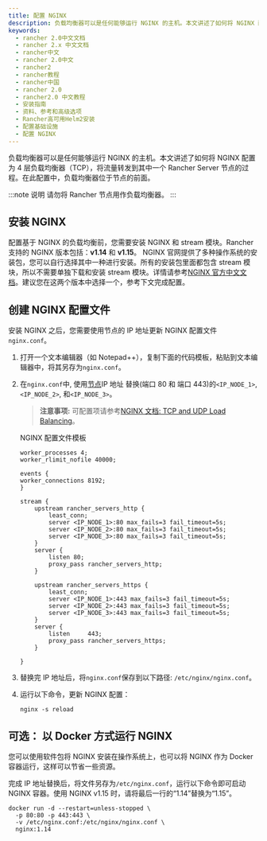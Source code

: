 ```yaml
---
title: 配置 NGINX
description: 负载均衡器可以是任何能够运行 NGINX 的主机。本文讲述了如何将 NGINX 配置为 4 层负载均衡器(TCP)，将流量转发到其中一个 Rancher Server 节点的过程。在此配置中，负载均衡器位于节点的前面请勿将 Rancher 节点用作负载均衡器。
keywords:
  - rancher 2.0中文文档
  - rancher 2.x 中文文档
  - rancher中文
  - rancher 2.0中文
  - rancher2
  - rancher教程
  - rancher中国
  - rancher 2.0
  - rancher2.0 中文教程
  - 安装指南
  - 资料、参考和高级选项
  - Rancher高可用Helm2安装
  - 配置基础设施
  - 配置 NGINX
---
```


负载均衡器可以是任何能够运行 NGINX 的主机。本文讲述了如何将 NGINX 配置为 4 层负载均衡器（TCP），将流量转发到其中一个 Rancher Server 节点的过程。在此配置中，负载均衡器位于节点的前面。

:::note 说明
请勿将 Rancher 节点用作负载均衡器。
:::

## 安装 NGINX

配置基于 NGINX 的负载均衡前，您需要安装 NGINX 和 stream 模块。Rancher 支持的 NGINX 版本包括：**v1.14** 和 **v1.15**。 NGINX 官网提供了多种操作系统的安装包，您可以自行选择其中一种进行安装。所有的安装包里面都包含 stream 模块，所以不需要单独下载和安装 stream 模块。详情请参考[NGINX 官方中文文档](https://www.nginx.cn/doc/)。建议您在这两个版本中选择一个，参考下文完成配置。

## 创建 NGINX 配置文件

安装 NGINX 之后，您需要使用节点的 IP 地址更新 NGINX 配置文件`nginx.conf`。

1.  打开一个文本编辑器（如 Notepad++），复制下面的代码模板，粘贴到文本编辑器中，将其另存为`nginx.conf`。

2.  在`nginx.conf`中, 使用[节点](/docs/installation/options/helm2/create-nodes-lb/_index)IP 地址 替换(端口 80 和 端口 443)的`<IP_NODE_1>`, `<IP_NODE_2>`, 和`<IP_NODE_3>`。

    > **注意事项:** 可配置项请参考[NGINX 文档: TCP and UDP Load Balancing](https://docs.nginx.com/nginx/admin-guide/load-balancer/tcp-udp-load-balancer/)。

    <figcaption>NGINX 配置文件模板</figcaption>

    ```
    worker_processes 4;
    worker_rlimit_nofile 40000;

    events {
    worker_connections 8192;
    }

    stream {
        upstream rancher_servers_http {
            least_conn;
            server <IP_NODE_1>:80 max_fails=3 fail_timeout=5s;
            server <IP_NODE_2>:80 max_fails=3 fail_timeout=5s;
            server <IP_NODE_3>:80 max_fails=3 fail_timeout=5s;
        }
        server {
            listen 80;
            proxy_pass rancher_servers_http;
        }

        upstream rancher_servers_https {
            least_conn;
            server <IP_NODE_1>:443 max_fails=3 fail_timeout=5s;
            server <IP_NODE_2>:443 max_fails=3 fail_timeout=5s;
            server <IP_NODE_3>:443 max_fails=3 fail_timeout=5s;
        }
        server {
            listen     443;
            proxy_pass rancher_servers_https;
        }

    }

    ```

3.  替换完 IP 地址后，将`nginx.conf`保存到以下路径: `/etc/nginx/nginx.conf`。

4.  运行以下命令，更新 NGINX 配置：

    ```
    nginx -s reload
    ```

## 可选： 以 Docker 方式运行 NGINX

您可以使用软件包将 NGINX 安装在操作系统上，也可以将 NGINX 作为 Docker 容器运行，这样可以节省一些资源。

完成 IP 地址替换后，将文件另存为`/etc/nginx.conf`，运行以下命令即可启动 NGINX 容器。使用 NGINX v1.15 时，请将最后一行的“1.14”替换为“1.15”。

```
docker run -d --restart=unless-stopped \
  -p 80:80 -p 443:443 \
  -v /etc/nginx.conf:/etc/nginx/nginx.conf \
  nginx:1.14
```
